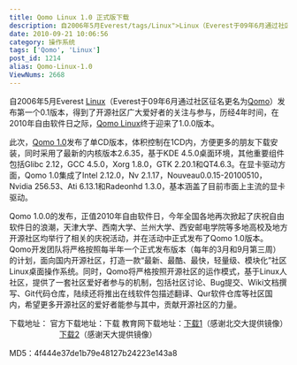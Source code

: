 ```yaml
---
title: Qomo Linux 1.0 正式版下载
description: 自2006年5月Everest/tags/Linux">Linux（Everest于09年6月通过社区征名更名为/tags/Qomo">Qomo）发布第一个0.1版本，得到了开源社区广大爱好者的关注与参与，历经4年时间，在2010年自由软件日之际，post/Qomo-Linux-1.0.html">QomoLinux终于迎来了1.0.0版本。此次，post/Qomo-Linux-1.0.html">Qomo1.0发布了单CD版本，体积控制在1CD内，方便更多的朋友下载安装，同时采用了最新的内核版本2.6.35，基于KDE4.5.0桌面环境，其他重要组件包括Glibc2.12，GCC4.5.0，Xorg1.8.0，GTK2.20.1和QT4.6.3。在显卡驱动方面，Qomo1.0集成了Intel2.12.0，Nv2.1.17，Nouveau0.0.15-20100510，Nvidia256.53、Ati6.13.1和Radeonhd1.3.0，基本涵盖了目前市面上主流的显卡驱动。
date: 2010-09-21 10:06:56
category: 操作系统
tags: ['Qomo', 'Linux']
post_id: 1214
alias: Qomo-Linux-1.0
ViewNums: 2668
---
```


自2006年5月Everest [Linux](/tags/Linux)（Everest于09年6月通过社区征名更名为[Qomo](/tags/Qomo)）发布第一个0.1版本，得到了开源社区广大爱好者的关注与参与，历经4年时间，在2010年自由软件日之际，[Qomo Linux](/blog/qomo-linux-10)终于迎来了1.0.0版本。

此次，[Qomo 1.0](/blog/qomo-linux-10)发布了单CD版本，体积控制在1CD内，方便更多的朋友下载安装，同时采用了最新的内核版本2.6.35，基于KDE 4.5.0桌面环境，其他重要组件包括Glibc 2.12，GCC 4.5.0，Xorg 1.8.0，GTK 2.20.1和QT4.6.3。在显卡驱动方面，Qomo 1.0集成了Intel 2.12.0，Nv 2.1.17，Nouveau0.0.15-20100510，Nvidia 256.53、Ati 6.13.1和Radeonhd 1.3.0，基本涵盖了目前市面上主流的显卡驱动。

Qomo 1.0.0的发布，正值2010年自由软件日，今年全国各地再次掀起了庆祝自由软件日的浪潮，天津大学、西南大学、兰州大学、西安邮电学院等多地高校及地方开源社区均举行了相关的庆祝活动，并在活动中正式发布了Qomo 1.0版本。Qomo开发团队将严格按照每半年一个正式发布版本（每年的3月和9月第三周）的计划，面向国内开源社区，打造一款“最新、最酷、最快，轻量级、模块化”社区Linux桌面操作系统。同时，Qomo将严格按照开源社区的运作模式，基于Linux人社区，提供了一套社区爱好者参与的机制，包括社区讨论、Bug提交、Wiki文档撰写、Git代码仓库，陆续还将推出在线软件包描述翻译、Qur软件仓库等社区国内，希望更多开源社区的爱好者能参与其中，贡献开源社区的力量。

下载地址：
官方下载地址：下载
教育网下载地址：[下载1](http://mirror.bjtu.edu.cn/qomo/iso/1.0/Qomo-1.0.0-i686-Live.iso)（感谢北交大提供镜像）
                       [下载2](http://59.67.33.217/pub/qomo/iso/1.0/Qomo-1.0.0-i686-Live.iso)（感谢天大提供镜像）

MD5：4f444e37de1b79e48127b24223e143a8

